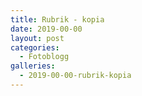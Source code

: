 ```yaml
---
title: Rubrik - kopia
date: 2019-00-00
layout: post
categories:
  - Fotoblogg
galleries:
  - 2019-00-00-rubrik-kopia
---
```

